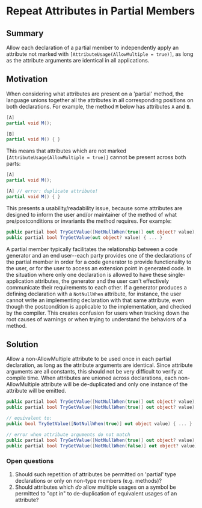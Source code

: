 # Repeat Attributes in Partial Members

## Summary

Allow each declaration of a partial member to independently apply an attribute not marked with `[AttributeUsage(AllowMultiple = true)]`, as long as the attribute arguments are identical in all applications.

## Motivation

When considering what attributes are present on a 'partial' method, the language unions together all the attributes in all corresponding positions on both declarations. For example, the method `M` below has attributes `A` and `B`.

```cs
[A]
partial void M();

[B]
partial void M() { }
```

This means that attributes which are not marked `[AttributeUsage(AllowMultiple = true)]` cannot be present across both parts:

```cs
[A]
partial void M();

[A] // error: duplicate attribute!
partial void M() { }
```

This presents a usability/readability issue, because some attributes are designed to inform the user and/or maintainer of the method of what pre/postconditions or invariants the method requires. For example:

```cs
public partial bool TryGetValue([NotNullWhen(true)] out object? value);
public partial bool TryGetValue(out object? value) { ... }
```

A partial member typically facilitates the relationship between a code generator and an end user--each party provides one of the declarations of the partial member in order for a code generator to provide functionality to the user, or for the user to access an extension point in generated code. In the situation where only one declaration is allowed to have these single-application attributes, the generator and the user can't effectively communicate their requirements to each other. If a generator produces a defining declaration with a `NotNullWhen` attribute, for instance, the user cannot write an implementing declaration with that same attribute, even though the postcondition is applicable to the implementation, and checked by the compiler. This creates confusion for users when tracking down the root causes of warnings or when trying to understand the behaviors of a method.

## Solution

Allow a non-AllowMultiple attribute to be used once in each partial declaration, as long as the attribute arguments are identical. Since attribute arguments are all constants, this should not be very difficult to verify at compile time. When attributes are unioned across declarations, each non-AllowMultiple attribute will be de-duplicated and only one instance of the attribute will be emitted.

```cs
public partial bool TryGetValue([NotNullWhen(true)] out object? value);
public partial bool TryGetValue([NotNullWhen(true)] out object? value) { ... } // ok

// equivalent to:
public bool TryGetValue([NotNullWhen(true)] out object value) { ... }

// error when attribute arguments do not match
public partial bool TryGetValue([NotNullWhen(true)] out object? value);
public partial bool TryGetValue([NotNullWhen(false)] out object? value) { ... } // error
```

### Open questions

1. Should such repetition of attributes be permitted on 'partial' type declarations or only on non-type members (e.g. methods)?
2. Should attributes which *do* allow multiple usages on a symbol be permitted to "opt in" to de-duplication of equivalent usages of an attribute?
